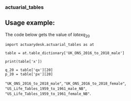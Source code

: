 ### actuarial_tables

## Usage example:

The code below gets the value of $latex q_{20}$

```
import actuarydesk.actuarial_tables as at

table = at.table_dictionary['UK_ONS_2016_to_2018_male']

print(table['x'])

q_20 = table['qx'][20]
p_20 = table['px'][20]
```


`"UK_ONS_2016_to_2018_male"`, `"UK_ONS_2016_to_2018_female"`, `"US_Life_Tables_1959_to_1961_male_NB"`, `"US_Life_Tables_1959_to_1961_female_NB"`.
